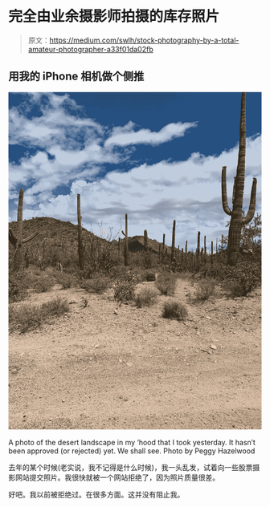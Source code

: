 # 完全由业余摄影师拍摄的库存照片

> 原文：<https://medium.com/swlh/stock-photography-by-a-total-amateur-photographer-a33f01da02fb>

## 用我的 iPhone 相机做个侧推

![](img/2b042aae587c5ac74b01e69dcec30df6.png)

A photo of the desert landscape in my ‘hood that I took yesterday. It hasn’t been approved (or rejected) yet. We shall see. Photo by Peggy Hazelwood

去年的某个时候(老实说，我不记得是什么时候)，我一头乱发，试着向一些股票摄影网站提交照片。我很快就被一个网站拒绝了，因为照片质量很差。

好吧。我以前被拒绝过。在很多方面。这并没有阻止我。